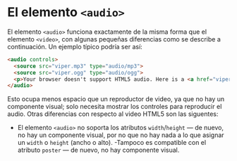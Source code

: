 # El elemento `<audio>`

El elemento  `<audio>` funciona exactamente de la misma forma que el elemento `<video>`, con algunas pequeñas diferencias como se describe a continuación. Un ejemplo típico podría ser así:

```html
<audio controls>
  <source src="viper.mp3" type="audio/mp3">
  <source src="viper.ogg" type="audio/ogg">
  <p>Your browser doesn't support HTML5 audio. Here is a <a href="viper.mp3">link to the audio</a> instead.</p>
</audio>
```

Esto ocupa menos espacio que un reproductor de video, ya que no hay un componente visual; solo necesita mostrar los controles para reproducir el audio. Otras diferencias con respecto al video HTML5 son las siguentes:

- El elemento `<audio>` no soporta los atributos  `width`/`height`  — de nuevo, no hay un componente visual, por no que no hay nada a lo que asignar un `width` o `height` (ancho o alto).
-Tampoco es compatible con el atributo  `poster`  — de nuevo, no hay componente visual.


